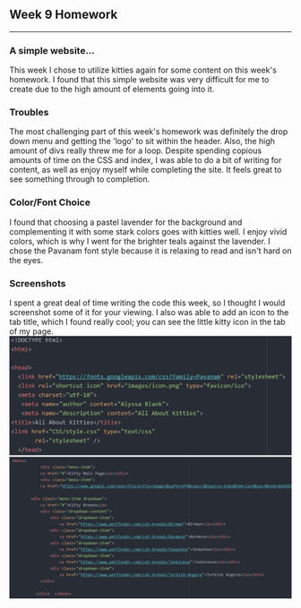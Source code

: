 ## Week 9 Homework
-----------
### A simple website...

This week I chose to utilize kitties again for some content on this week's homework. I found that this simple website was very difficult for me to create due to the high amount of elements going into it.

### Troubles

The most challenging part of this week's homework was definitely the drop down menu and getting the 'logo' to sit within the header. Also, the high amount of divs really threw me for a loop. Despite spending copious amounts of time on the CSS and index, I was able to do a bit of writing for content, as well as enjoy myself while completing the site. It feels great to see something through to completion.

### Color/Font Choice

I found that choosing a pastel lavender for the background and complementing it with some stark colors goes with kitties well. I enjoy vivid colors, which is why I went for the brighter teals against the lavender. I chose the Pavanam font style because it is relaxing to read and isn't hard on the eyes.

### Screenshots

I spent a great deal of time writing the code this week, so I thought I would screenshot some of it for your viewing. I also was able to add an icon to the tab title, which I found really cool; you can see the little kitty icon in the tab of my page.
![Image](Images/Capture1.jpg)
![Image](Images/Capture2.jpg)
